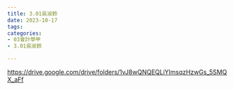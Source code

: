 ```yaml
---
title: 3.01吳淑鈴
date: 2023-10-17
tags: 
categories:
- 03會計學甲
- 3.01吳淑鈴

---
```

https://drive.google.com/drive/folders/1vJ8wQNQEQLiYlmsqzHzwGs_5SMQX_aFf
